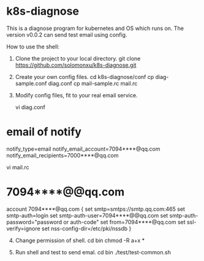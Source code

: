 # k8s-diagnose
This is a diagnose program for kubernetes and OS which runs on.
The version v0.0.2 can send test email using config.

How to use the shell:

1. Clone the project to your local directory.
   git clone https://github.com/solomonxu/k8s-diagnose.git
   
2. Create your own config files.
   cd  k8s-diagnose/conf
   cp diag-sample.conf diag.conf
   cp mail-sample.rc mail.rc
   
3. Modify config files, fit to your real email service.

   vi diag.conf
# email of notify
notify_type=email
notify_email_account=7094****@qq.com
notify_email_recipients=7000****@qq.com

   vi mail.rc
# 7094****@@qq.com
account 7094****@qq.com {
    set smtp=smtps://smtp.qq.com:465
    set smtp-auth=login
    set smtp-auth-user=7094****@@qq.com
    set smtp-auth-password="password or auth-code"
    set from=7094****@qq.com
    set ssl-verify=ignore
    set nss-config-dir=/etc/pki/nssdb
}

4. Change permission of shell.
   cd bin
   chmod -R a+x *
  
5. Run shell and test to send emal.
   cd bin
   ./test/test-common.sh
  

